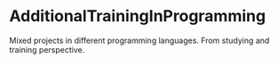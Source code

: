 # AdditionalTrainingInProgramming
Mixed projects in different programming languages. From studying and training perspective.
